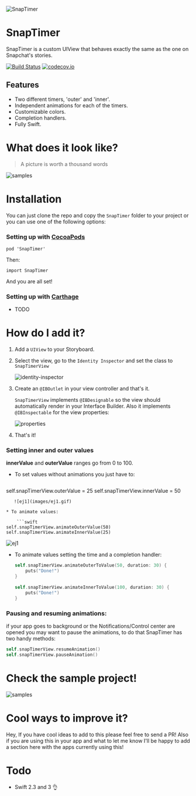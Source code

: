 ![SnapTimer](images/snaptimer-logo.png)

# SnapTimer

SnapTimer is a custom UIView that behaves exactly the same as the one on Snapchat's stories. 

[![Build Status](https://travis-ci.org/andresinaka/SnapTimer.svg?branch=master)](https://travis-ci.org/andresinaka/SnapTimer) [![codecov.io](https://codecov.io/github/andresinaka/SnapTimer/badge.svg?branch=master)](https://codecov.io/github/andresinaka/SnapTimer?branch=master)

## Features

- Two different timers, 'outer' and 'inner'.
- Independent animations for each of the timers.
- Customizable colors.
- Completion handlers.
- Fully Swift.

# What does it look like?

> A picture is worth a thousand words

![samples](images/sample-timers.png)

# Installation

You can just clone the repo and copy the ```SnapTimer``` folder to your project or you can use one of the following options:
 
### Setting up with [CocoaPods](http://cocoapods.org/)

```
pod 'SnapTimer'
```

Then:

``` 
import SnapTimer
```

And you are all set! 

### Setting up with [Carthage](https://github.com/Carthage/Carthage)

- TODO

# How do I add it?

1. Add a `UIView` to your Storyboard.
2. Select the view, go to the `Identity Inspector` and set the class to `SnapTimerView`
 
    ![identity-inspector](images/identity-inspector.png)

3. Create an `@IBOutlet` in your view controller and that's it.
 
    `SnapTimerView` implements `@IBDesignable` so the view should automatically render in your Interface Builder. Also it implements `@IBInspectable` for the view properties:

   ![properties](images/properties.png)

4. That's it!

### Setting inner and outer values

**innerValue** and **outerValue** ranges go from 0 to 100.

* To set values without animations you just have to:

    ```swift
self.snapTimerView.outerValue = 25
self.snapTimerView.innerValue = 50
```
   ![ej1](images/ej1.gif)

* To animate values:

    ```swift
self.snapTimerView.animateOuterValue(50)
self.snapTimerView.animateInnerValue(25)
```
   ![ej1](images/ej2.gif)

* To animate values setting the time and a completion handler:

  ```swift
  self.snapTimerView.animateOuterToValue(50, duration: 30) {
	  puts("Done!")
  }
 
  self.snapTimerView.animateInnerToValue(100, duration: 30) {
	  puts("Done!")
  }
  ```
 
### Pausing and resuming animations:

if your app goes to background or the Notifications/Control center are opened you may want to pause the animations, to do that SnapTimer has two handy methods:

```swift
self.snapTimerView.resumeAnimation()
self.snapTimerView.pauseAnimation()
```

# Check the sample project!

![samples](images/ej3.gif)

# Cool ways to improve it?

Hey, If you have cool ideas to add to this please feel free to send a PR! Also if you are using this in your app and what to let me know I'll be happy to add a section here with the apps currently using this!

# Todo
* Swift 2.3 and 3 👌
